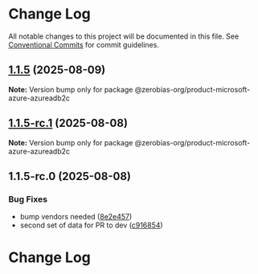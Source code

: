 # Change Log

All notable changes to this project will be documented in this file.
See [Conventional Commits](https://conventionalcommits.org) for commit guidelines.

## [1.1.5](https://github.com/zerobias-org/product/compare/@zerobias-org/product-microsoft-azure-azureadb2c@1.1.5-rc.1...@zerobias-org/product-microsoft-azure-azureadb2c@1.1.5) (2025-08-09)

**Note:** Version bump only for package @zerobias-org/product-microsoft-azure-azureadb2c





## [1.1.5-rc.1](https://github.com/zerobias-org/product/compare/@zerobias-org/product-microsoft-azure-azureadb2c@1.1.5-rc.0...@zerobias-org/product-microsoft-azure-azureadb2c@1.1.5-rc.1) (2025-08-08)

**Note:** Version bump only for package @zerobias-org/product-microsoft-azure-azureadb2c





## 1.1.5-rc.0 (2025-08-08)


### Bug Fixes

* bump vendors needed ([8e2e457](https://github.com/zerobias-org/product/commit/8e2e457e0b5d7141a05e8f2c178bc2854f2b7178))
* second set of data for PR to dev ([c916854](https://github.com/zerobias-org/product/commit/c916854bcf229b1c2042ffdea18472d66a061aaf))





# Change Log
